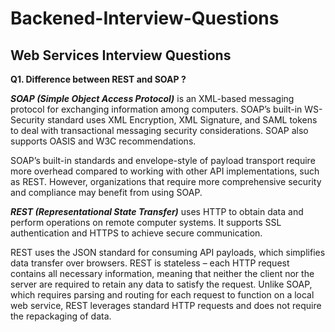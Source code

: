 # Backened-Interview-Questions



## Web Services Interview Questions 

**Q1. Difference between REST and SOAP ?**

***SOAP (Simple Object Access Protocol)*** is an XML-based messaging protocol for exchanging information among computers. 
SOAP’s built-in WS-Security standard uses XML Encryption, XML Signature, and SAML tokens to deal with transactional messaging 
security considerations. SOAP also supports OASIS and W3C recommendations.

SOAP’s built-in standards and envelope-style of payload transport require more overhead compared to working with other 
API implementations, such as REST. However, organizations that require more comprehensive security and compliance may 
benefit from using SOAP.

***REST (Representational State Transfer)*** uses HTTP to obtain data and perform operations on remote computer systems. It supports SSL authentication and HTTPS to achieve secure communication.

REST uses the JSON standard for consuming API payloads, which simplifies data transfer over browsers. REST is stateless – each HTTP request contains all necessary information, meaning that neither the client nor the server are required to retain any data to satisfy the request. Unlike SOAP, which requires parsing and routing for each request to function on a local web service, REST leverages standard HTTP requests and does not require the repackaging of data.







